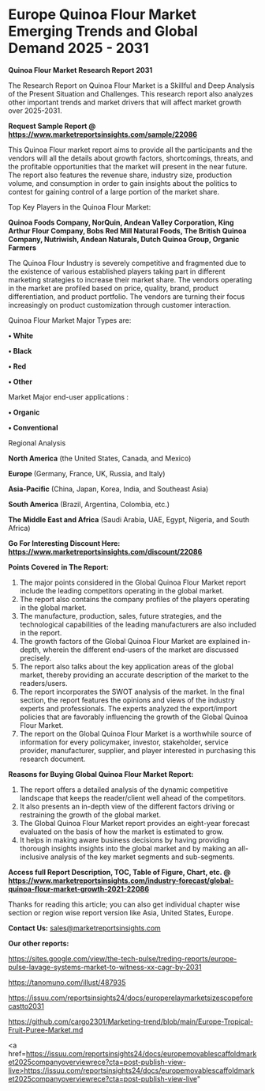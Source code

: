 # Europe Quinoa Flour Market Emerging Trends and Global Demand 2025 - 2031

<strong>Quinoa Flour Market Research Report 2031</strong>

The Research Report on Quinoa Flour Market is a Skillful and Deep Analysis of the Present Situation and Challenges. This research report also analyzes other important trends and market drivers that will affect market growth over 2025-2031.

<strong>Request Sample Report @ <a href=https://www.marketreportsinsights.com/sample/22086>https://www.marketreportsinsights.com/sample/22086</a></strong>

This Quinoa Flour market report aims to provide all the participants and the vendors will all the details about growth factors, shortcomings, threats, and the profitable opportunities that the market will present in the near future. The report also features the revenue share, industry size, production volume, and consumption in order to gain insights about the politics to contest for gaining control of a large portion of the market share.

Top Key Players in the Quinoa Flour Market:

<strong>Quinoa Foods Company, NorQuin, Andean Valley Corporation, King Arthur Flour Company, Bobs Red Mill Natural Foods, The British Quinoa Company, Nutriwish, Andean Naturals, Dutch Quinoa Group, Organic Farmers</strong>

The Quinoa Flour Industry is severely competitive and fragmented due to the existence of various established players taking part in different marketing strategies to increase their market share. The vendors operating in the market are profiled based on price, quality, brand, product differentiation, and product portfolio. The vendors are turning their focus increasingly on product customization through customer interaction.

Quinoa Flour Market Major Types are:

<strong>• White

• Black

• Red

• Other</strong>

Market Major end-user applications :

<strong>• Organic

• Conventional</strong>

Regional Analysis

</u><strong><b>North America</b></strong> (the United States, Canada, and Mexico)

<strong><b>Europe </b></strong>(Germany, France, UK, Russia, and Italy)

<strong><b>Asia-Pacific</b></strong> (China, Japan, Korea, India, and Southeast Asia)

<strong><b>South America</b></strong> (Brazil, Argentina, Colombia, etc.)

<strong><b>The Middle East and Africa</b></strong> (Saudi Arabia, UAE, Egypt, Nigeria, and South Africa)

<strong>Go For Interesting Discount Here: <a href=https://www.marketreportsinsights.com/discount/22086>https://www.marketreportsinsights.com/discount/22086</a></strong>

<strong>Points Covered in The Report:</strong>
<ol>
  <li>The major points considered in the Global Quinoa Flour Market report include the leading competitors operating in the global market.</li>
  <li>The report also contains the company profiles of the players operating in the global market.</li>
  <li>The manufacture, production, sales, future strategies, and the technological capabilities of the leading manufacturers are also included in the report.</li>
  <li>The growth factors of the Global Quinoa Flour Market are explained in-depth, wherein the different end-users of the market are discussed precisely.</li>
  <li>The report also talks about the key application areas of the global market, thereby providing an accurate description of the market to the readers/users.</li>
  <li>The report incorporates the SWOT analysis of the market. In the final section, the report features the opinions and views of the industry experts and professionals. The experts analyzed the export/import policies that are favorably influencing the growth of the Global Quinoa Flour Market.</li>
  <li>The report on the Global Quinoa Flour Market is a worthwhile source of information for every policymaker, investor, stakeholder, service provider, manufacturer, supplier, and player interested in purchasing this research document.</li>
</ol>
<strong>Reasons for Buying Global Quinoa Flour Market Report:</strong>

<ol>
  <li>The report offers a detailed analysis of the dynamic competitive landscape that keeps the reader/client well ahead of the competitors.</li>
  <li>It also presents an in-depth view of the different factors driving or restraining the growth of the global market.</li>
  <li>The Global Quinoa Flour Market report provides an eight-year forecast evaluated on the basis of how the market is estimated to grow.</li>
  <li>It helps in making aware business decisions by having providing thorough insights insights into the global market and by making an all-inclusive analysis of the key market segments and sub-segments.</li>
</ol>
<strong>Access full Report Description, TOC, Table of Figure, Chart, etc. @ <a href=https://www.marketreportsinsights.com/industry-forecast/global-quinoa-flour-market-growth-2021-22086>https://www.marketreportsinsights.com/industry-forecast/global-quinoa-flour-market-growth-2021-22086</a></strong>


Thanks for reading this article; you can also get individual chapter wise section or region wise report version like Asia, United States, Europe.

<strong>Contact Us:</strong>
sales@marketreportsinsights.com

<strong>Our other reports:</strong>

<a href=https://sites.google.com/view/the-tech-pulse/treding-reports/europe-pulse-lavage-systems-market-to-witness-xx-cagr-by-2031>https://sites.google.com/view/the-tech-pulse/treding-reports/europe-pulse-lavage-systems-market-to-witness-xx-cagr-by-2031</a>

<a href=https://tanomuno.com/illust/487935>https://tanomuno.com/illust/487935</a>

<a href=https://issuu.com/reportsinsights24/docs/europerelaymarketsizescopeforecastto2031>https://issuu.com/reportsinsights24/docs/europerelaymarketsizescopeforecastto2031</a>

<a href=https://github.com/cargo2301/Marketing-trend/blob/main/Europe-Tropical-Fruit-Puree-Market.md>https://github.com/cargo2301/Marketing-trend/blob/main/Europe-Tropical-Fruit-Puree-Market.md</a>

<a href=https://issuu.com/reportsinsights24/docs/europemovablescaffoldmarket2025companyoverviewrece?cta=post-publish-view-live>https://issuu.com/reportsinsights24/docs/europemovablescaffoldmarket2025companyoverviewrece?cta=post-publish-view-live</a>"
